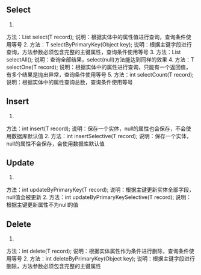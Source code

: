 ## Select
1. 
方法：List<T> select(T record);
说明：根据实体中的属性值进行查询，查询条件使用等号
2. 
方法：T selectByPrimaryKey(Object key);
说明：根据主键字段进行查询，方法参数必须包含完整的主键属性，查询条件使用等号
3. 
方法：List<T> selectAll();
说明：查询全部结果，select(null)方法能达到同样的效果
4. 
方法：T selectOne(T record);
说明：根据实体中的属性进行查询，只能有一个返回值，有多个结果是抛出异常，查询条件使用等号
5. 
方法：int selectCount(T record);
说明：根据实体中的属性查询总数，查询条件使用等号

## Insert
1. 
方法：int insert(T record);
说明：保存一个实体，null的属性也会保存，不会使用数据库默认值
2. 
方法：int insertSelective(T record);
说明：保存一个实体，null的属性不会保存，会使用数据库默认值

## Update
1. 
方法：int updateByPrimaryKey(T record);
说明：根据主键更新实体全部字段，null值会被更新
2. 
方法：int updateByPrimaryKeySelective(T record);
说明：根据主键更新属性不为null的值

## Delete
1. 
方法：int delete(T record);
说明：根据实体属性作为条件进行删除，查询条件使用等号
2. 
方法：int deleteByPrimaryKey(Object key);
说明：根据主键字段进行删除，方法参数必须包含完整的主键属性